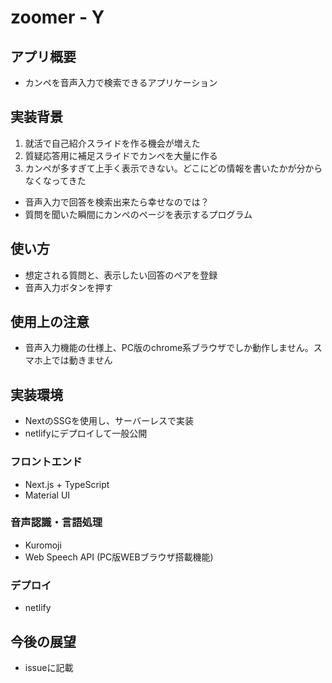 # zoomer - Y

## アプリ概要
* カンペを音声入力で検索できるアプリケーション

## 実装背景
1. 就活で自己紹介スライドを作る機会が増えた 
2. 質疑応答用に補足スライドでカンペを大量に作る
3. カンペが多すぎて上手く表示できない。どこにどの情報を書いたかが分からなくなってきた  
* 音声入力で回答を検索出来たら幸せなのでは？
* 質問を聞いた瞬間にカンペのページを表示するプログラム

## 使い方
* 想定される質問と、表示したい回答のペアを登録
* 音声入力ボタンを押す

## 使用上の注意
* 音声入力機能の仕様上、PC版のchrome系ブラウザでしか動作しません。スマホ上では動きません

## 実装環境
* NextのSSGを使用し、サーバーレスで実装
* netlifyにデプロイして一般公開

### フロントエンド
* Next.js + TypeScript
* Material UI

### 音声認識・言語処理
* Kuromoji
* Web Speech API (PC版WEBブラウザ搭載機能)

### デプロイ
* netlify

## 今後の展望
* issueに記載